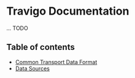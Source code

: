 # Travigo Documentation

... TODO

## Table of contents
* [Common Transport Data Format](ctdf/README.md)
* [Data Sources](data-sources/README.md)